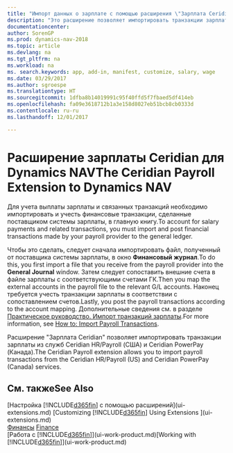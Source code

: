 ```yaml
---
title: "Импорт данных о зарплате с помощью расширения \"Зарплата Ceridian\""
description: "Это расширение позволяет импортировать транзакции зарплаты из служб Ceridian HR/Payroll (США) и Ceridian PowerPay (Канада)."
documentationcenter: 
author: SorenGP
ms.prod: dynamics-nav-2018
ms.topic: article
ms.devlang: na
ms.tgt_pltfrm: na
ms.workload: na
ms. search.keywords: app, add-in, manifest, customize, salary, wage
ms.date: 03/29/2017
ms.author: sgroespe
ms.translationtype: HT
ms.sourcegitcommit: 1dfba8b14019991c95f40ffd5f7fbaed5df414eb
ms.openlocfilehash: fa09e3618712b1a3e158d8027eb51bcb8cb0333d
ms.contentlocale: ru-ru
ms.lasthandoff: 12/01/2017

---
```

# <a name="the-ceridian-payroll-extension-to-dynamics-nav"></a><span data-ttu-id="3a335-103">Расширение зарплаты Ceridian для Dynamics NAV</span><span class="sxs-lookup"><span data-stu-id="3a335-103">The Ceridian Payroll Extension to Dynamics NAV</span></span>
<span data-ttu-id="3a335-104">Для учета выплаты зарплаты и связанных транзакций необходимо импортировать и учесть финансовые транзакции, сделанные поставщиком системы зарплаты, в главную книгу.</span><span class="sxs-lookup"><span data-stu-id="3a335-104">To account for salary payments and related transactions, you must import and post financial transactions made by your payroll provider to the general ledger.</span></span>

<span data-ttu-id="3a335-105">Чтобы это сделать, следует сначала импортировать файл, полученный от поставщика системы зарплаты, в окно **Финансовый журнал**.</span><span class="sxs-lookup"><span data-stu-id="3a335-105">To do this, you first import a file that you receive from the payroll provider into the **General Journal** window.</span></span> <span data-ttu-id="3a335-106">Затем следует сопоставить внешние счета в файле зарплаты с соответствующими счетами ГК.</span><span class="sxs-lookup"><span data-stu-id="3a335-106">Then you map the external accounts in the payroll file to the relevant G/L accounts.</span></span> <span data-ttu-id="3a335-107">Наконец требуется учесть транзакции зарплаты в соответствии с сопоставлением счетов.</span><span class="sxs-lookup"><span data-stu-id="3a335-107">Lastly, you post the payroll transactions according to the account mapping.</span></span> <span data-ttu-id="3a335-108">Дополнительные сведения см. в разделе [Практическое руководство. Импорт транзакций зарплаты](finance-how-import-payroll-transactions.md).</span><span class="sxs-lookup"><span data-stu-id="3a335-108">For more information, see [How to: Import Payroll Transactions](finance-how-import-payroll-transactions.md).</span></span>

<span data-ttu-id="3a335-109">Расширение "Зарплата Ceridian" позволяет импортировать транзакции зарплаты из служб Ceridian HR/Payroll (США) и Ceridian PowerPay (Канада).</span><span class="sxs-lookup"><span data-stu-id="3a335-109">The Ceridian Payroll extension allows you to import payroll transactions from the Ceridian HR/Payroll (US) and Ceridian PowerPay (Canada) services.</span></span>

## <a name="see-also"></a><span data-ttu-id="3a335-110">См. также</span><span class="sxs-lookup"><span data-stu-id="3a335-110">See Also</span></span>
<span data-ttu-id="3a335-111">[Настройка [!INCLUDE[d365fin](includes/d365fin_md.md)] с помощью расширений](ui-extensions.md)  </span><span class="sxs-lookup"><span data-stu-id="3a335-111">[Customizing [!INCLUDE[d365fin](includes/d365fin_md.md)] Using Extensions ](ui-extensions.md)  </span></span>  
<span data-ttu-id="3a335-112">[Финансы](finance.md)  </span><span class="sxs-lookup"><span data-stu-id="3a335-112">[Finance](finance.md)  </span></span>  
<span data-ttu-id="3a335-113">[Работа с [!INCLUDE[d365fin](includes/d365fin_md.md)]](ui-work-product.md)</span><span class="sxs-lookup"><span data-stu-id="3a335-113">[Working with [!INCLUDE[d365fin](includes/d365fin_md.md)]](ui-work-product.md)</span></span>

